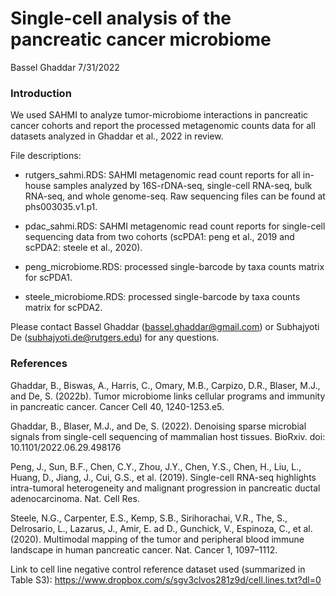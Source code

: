 Single-cell analysis of the pancreatic cancer microbiome 
================
Bassel Ghaddar
7/31/2022

### Introduction

We used SAHMI to analyze tumor-microbiome interactions in pancreatic cancer cohorts and report the processed metagenomic counts data for all datasets analyzed in Ghaddar et al., 2022 in review. 

File descriptions: 
- rutgers_sahmi.RDS: SAHMI metagenomic read count reports for all in-house samples analyzed by 16S-rDNA-seq, single-cell RNA-seq, bulk RNA-seq, and whole genome-seq. Raw sequencing files can be found at phs003035.v1.p1. 

- pdac_sahmi.RDS: SAHMI metagenomic read count reports for single-cell sequencing data from two cohorts (scPDA1: peng et al., 2019 and scPDA2: steele et al., 2020). 

- peng_microbiome.RDS: processed single-barcode by taxa counts matrix for scPDA1. 

- steele_microbiome.RDS: processed single-barcode by taxa counts matrix for scPDA2. 

Please contact Bassel Ghaddar (bassel.ghaddar@gmail.com) or Subhajyoti De (subhajyoti.de@rutgers.edu) for any questions. 

### References

Ghaddar, B., Biswas, A., Harris, C., Omary, M.B., Carpizo, D.R., Blaser, M.J., and De, S. (2022b). Tumor microbiome links cellular programs and immunity in pancreatic cancer. Cancer Cell 40, 1240-1253.e5.

Ghaddar, B., Blaser, M.J., and De, S. (2022). Denoising sparse microbial signals from single-cell sequencing of mammalian host tissues. BioRxiv. doi: 10.1101/2022.06.29.498176

Peng, J., Sun, B.F., Chen, C.Y., Zhou, J.Y., Chen, Y.S., Chen, H., Liu, L., Huang, D., Jiang, J., Cui, G.S., et al. (2019). Single-cell RNA-seq highlights intra-tumoral heterogeneity and malignant progression in pancreatic ductal adenocarcinoma. Nat. Cell Res.

Steele, N.G., Carpenter, E.S., Kemp, S.B., Sirihorachai, V.R., The, S., Delrosario, L., Lazarus, J., Amir, E. ad D., Gunchick, V., Espinoza, C., et al. (2020). Multimodal mapping of the tumor and peripheral blood immune landscape in human pancreatic cancer. Nat. Cancer 1, 1097–1112.

Link to cell line negative control reference dataset used (summarized in Table S3): 
https://www.dropbox.com/s/sgv3clvos281z9d/cell.lines.txt?dl=0



